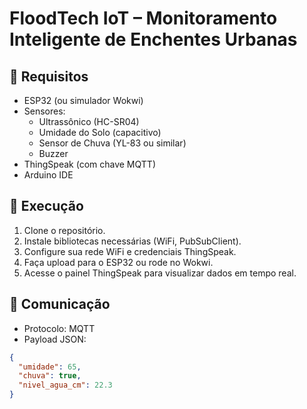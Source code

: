 # FloodTech IoT – Monitoramento Inteligente de Enchentes Urbanas

## 🔧 Requisitos
- ESP32 (ou simulador Wokwi)
- Sensores:
  - Ultrassônico (HC-SR04)
  - Umidade do Solo (capacitivo)
  - Sensor de Chuva (YL-83 ou similar)
  - Buzzer
- ThingSpeak (com chave MQTT)
- Arduino IDE

## 🚀 Execução
1. Clone o repositório.
2. Instale bibliotecas necessárias (WiFi, PubSubClient).
3. Configure sua rede WiFi e credenciais ThingSpeak.
4. Faça upload para o ESP32 ou rode no Wokwi.
5. Acesse o painel ThingSpeak para visualizar dados em tempo real.

## 📡 Comunicação
- Protocolo: MQTT
- Payload JSON:
```json
{
  "umidade": 65,
  "chuva": true,
  "nivel_agua_cm": 22.3
}
